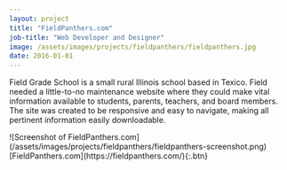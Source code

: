 ```yaml
---
layout: project
title: "FieldPanthers.com"
job-title: "Web Developer and Designer"
image: /assets/images/projects/fieldpanthers/fieldpanthers.jpg
date: 2016-01-01
---
```


<div class="grid thirds stack-sm" markdown="1">

Field Grade School is a small rural Illinois school based in Texico. Field
needed a little-to-no maintenance website where they could make vital
information available to students, parents, teachers, and board members.
The site was created to be responsive and easy to navigate, making all
pertinent information easily downloadable.

<div class="grid span-2" markdown="1">
![Screenshot of FieldPanthers.com](/assets/images/projects/fieldpanthers/fieldpanthers-screenshot.png)
</div>
</div>

<div class="text-center" markdown="1">
[FieldPanthers.com](https://fieldpanthers.com/){:.btn}
</div>
